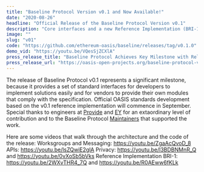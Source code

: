 ```yaml
---
title: "Baseline Protocol Version v0.1 and Now Available!"
date: "2020-08-26"
headline: "Official Release of the Baseline Protocol Version v0.1"
description: "Core interfaces and a new Reference Implementation (BRI-1) make it easy to build baselined solutions and baseline your products"
image: ""
slug: "v01"
code: "https://github.com/ethereum-oasis/baseline/releases/tag/v0.1.0"
demo_vid: "https://youtu.be/VQesSjZCXlA"
press_release_title: "Baseline Protocol Achieves Key Milestone with Release of v0.1 Implementation for Enterprise IT and the Ethereum Public Blockchain"
press_release_url: "https://oasis-open-projects.org/baseline-protocol-v01/"
---
```

The release of Baseline Protocol v0.1 represents a significant milestone, because it provides a set of standard interfaces for developers to implement solutions easily and for vendors to provide their own modules that comply with the specification. Official OASIS standards development based on the v0.1 reference implementation will commence in September. Special thanks to engineers at [Provide](https://provide.services) and [EY](https://ey.com) for an extaordinary level of contribution and to the Baseline Protocol [Maintainers](https://docs.baseline-protocol.org/community-leaders) that supported the work.

Here are some videos that walk through the architecture and the code of the release: 
Worksgroups and Messaging: https://youtu.be/ZgaAcQvoD_8 
APIs: https://youtu.be/lsZQwiE2glA
Privacy: https://youtu.be/l3BDBNMnR_Q and https://youtu.be/0vXoSb5bVks
Reference Implementation BRI-1: https://youtu.be/2WXvTHR4_7Q and https://youtu.be/R0AEww6fKLk
